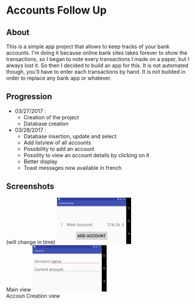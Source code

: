 # Accounts Follow Up

## About

This is a simple app project that allows to keep tracks of your bank accounts.
I'm doing it because online bank sites takes forever to show the transactions,
so I began to note every transactions I made on a paper, but I always lost it.
So then I decided to build an app for this.
It is not automated though, you'll have to enter each transactions by hand.
It is not builded in order to replace any bank app or whatever.

## Progression

- 03/27/2017 : 
    * Creation of the project
    * Database creation
- 03/28/2017 :
    * Database insertion, update and select
    * Add listview of all accounts
    * Possibility to add an account
    * Possility to view an account details by clicking on it
    * Better display
    * Toast messages now available in french
    
## Screenshots
(will change in time)
<img src="./Screenshots/acount_list_en.png" alt="Account List" style="width: 200px;"/>  
   Main view
<img src="./Screenshots/account_creation_en.png" alt="Account Creation" style="width: 200px;"/>  
   Accoun Creation view
